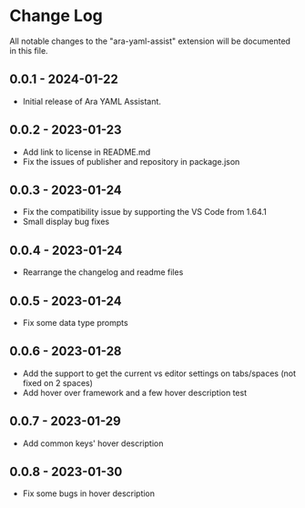 # Change Log

All notable changes to the "ara-yaml-assist" extension will be documented in this file.

## 0.0.1 - 2024-01-22
- Initial release of Ara YAML Assistant.

## 0.0.2 - 2023-01-23
- Add link to license in README.md
- Fix the issues of publisher and repository in package.json

## 0.0.3 - 2023-01-24
- Fix the compatibility issue by supporting the VS Code from 1.64.1
- Small display bug fixes

## 0.0.4 - 2023-01-24
- Rearrange the changelog and readme files

## 0.0.5 - 2023-01-24
- Fix some data type prompts

## 0.0.6 - 2023-01-28
- Add the support to get the current vs editor settings on tabs/spaces (not fixed on 2 spaces)
- Add hover over framework and a few hover description test

## 0.0.7 - 2023-01-29
- Add common keys' hover description

## 0.0.8 - 2023-01-30
- Fix some bugs in hover description
